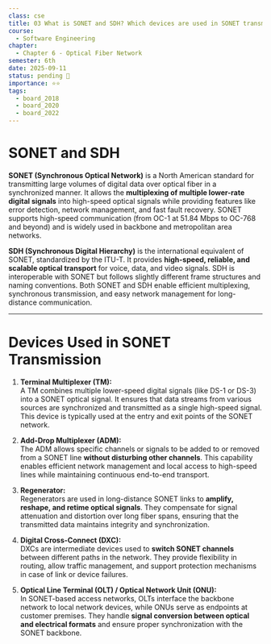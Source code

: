 ```yaml
---
class: cse
title: 03 What is SONET and SDH? Which devices are used in SONET transmission?
course:
  - Software Engineering
chapter:
  - Chapter 6 - Optical Fiber Network
semester: 6th
date: 2025-09-11
status: pending 🛑
importance: ⭐⭐
tags:
  - board_2018
  - board_2020
  - board_2022
---
```

# SONET and SDH

**SONET (Synchronous Optical Network)** is a North American standard for transmitting large volumes of digital data over optical fiber in a synchronized manner. It allows the **multiplexing of multiple lower-rate digital signals** into high-speed optical signals while providing features like error detection, network management, and fast fault recovery. SONET supports high-speed communication (from OC-1 at 51.84 Mbps to OC-768 and beyond) and is widely used in backbone and metropolitan area networks.

**SDH (Synchronous Digital Hierarchy)** is the international equivalent of SONET, standardized by the ITU-T. It provides **high-speed, reliable, and scalable optical transport** for voice, data, and video signals. SDH is interoperable with SONET but follows slightly different frame structures and naming conventions. Both SONET and SDH enable efficient multiplexing, synchronous transmission, and easy network management for long-distance communication.

---

# Devices Used in SONET Transmission

1. **Terminal Multiplexer (TM):**  
    A TM combines multiple lower-speed digital signals (like DS-1 or DS-3) into a SONET optical signal. It ensures that data streams from various sources are synchronized and transmitted as a single high-speed signal. This device is typically used at the entry and exit points of the SONET network.
    
2. **Add-Drop Multiplexer (ADM):**  
    The ADM allows specific channels or signals to be added to or removed from a SONET line **without disturbing other channels**. This capability enables efficient network management and local access to high-speed lines while maintaining continuous end-to-end transport.
    
3. **Regenerator:**  
    Regenerators are used in long-distance SONET links to **amplify, reshape, and retime optical signals**. They compensate for signal attenuation and distortion over long fiber spans, ensuring that the transmitted data maintains integrity and synchronization.
    
4. **Digital Cross-Connect (DXC):**  
    DXCs are intermediate devices used to **switch SONET channels** between different paths in the network. They provide flexibility in routing, allow traffic management, and support protection mechanisms in case of link or device failures.
    
5. **Optical Line Terminal (OLT) / Optical Network Unit (ONU):**  
    In SONET-based access networks, OLTs interface the backbone network to local network devices, while ONUs serve as endpoints at customer premises. They handle **signal conversion between optical and electrical formats** and ensure proper synchronization with the SONET backbone.
